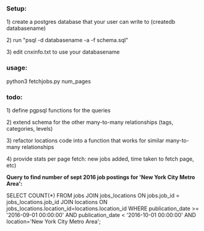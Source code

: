 <h3>Setup:</h3>
<p>1) create a postgres database that your user can write to (createdb databasename)</p>
<p>2) run "psql -d databasename -a -f schema.sql"</p>
<p>3) edit cnxinfo.txt to use your databasename</p>
<h3>usage:</h3>
<p>python3 fetchjobs.py num_pages</p>
<h3>todo:</h3>
<p>1) define pgpsql functions for the queries</p>
<p>2) extend schema for the other many-to-many relationships (tags, categories, levels)</p>
<p>3) refactor locations code into a function that works for similar many-to-many relationships</p>
<p>4) provide stats per page fetch: new jobs added, time taken to fetch page, etc)</p>
<p><strong>Query to find number of sept 2016 job postings for 'New York City Metro Area':</strong></p>

SELECT COUNT(*) FROM jobs JOIN jobs_locations ON jobs.job_id = jobs_locations.job_id JOIN locations ON jobs_locations.location_id=locations.location_id WHERE publication_date >= '2016-09-01 00:00:00' AND publication_date < '2016-10-01 00:00:00' AND location='New York City Metro Area';


